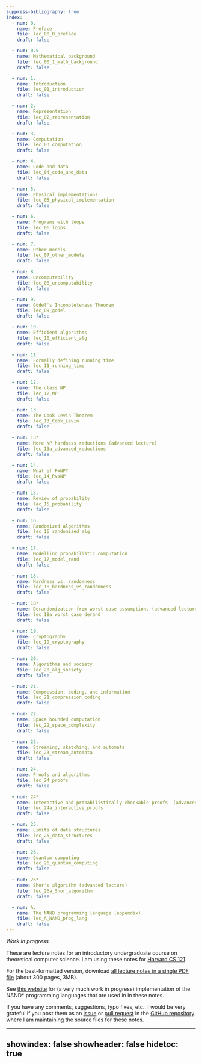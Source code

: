 ```yaml
---
suppress-bibliography: true
index:
  - num: 0.
    name: Preface
    file: lec_00_0_preface
    draft: false

  - num: 0.5
    name: Mathematical background
    file: lec_00_1_math_background
    draft: false

  - num: 1.
    name: Introduction
    file: lec_01_introduction
    draft: false

  - num: 2.
    name: Representation
    file: lec_02_representation
    draft: false

  - num: 3.
    name: Computation
    file: lec_03_computation
    draft: false

  - num: 4.
    name: Code and data
    file: lec_04_code_and_data
    draft: false

  - num: 5.
    name: Physical implementations
    file: lec_05_physical_implementation
    draft: false

  - num: 6.
    name: Programs with loops
    file: lec_06_loops
    draft: false

  - num: 7.
    name: Other models
    file: lec_07_other_models
    draft: false

  - num: 8.
    name: Uncomputability
    file: lec_08_uncomputability
    draft: false

  - num: 9.
    name: Gödel's Incompleteness Theorem
    file: lec_09_godel
    draft: false

  - num: 10.
    name: Efficient algorithms
    file: lec_10_efficient_alg
    draft: false

  - num: 11.
    name: Formally defining running time
    file: lec_11_running_time
    draft: false

  - num: 12.
    name: The class NP
    file: lec_12_NP
    draft: false

  - num: 13.
    name: The Cook Levin Theorem
    file: lec_13_Cook_Levin
    draft: false

  - num: 13*.
    name: More NP hardness reductions (advanced lecture)
    file: lec_13a_advanced_reductions
    draft: false

  - num: 14.
    name: Wnat if P=NP?
    file: lec_14_PvsNP
    draft: false

  - num: 15.
    name: Review of probability
    file: lec_15_probability
    draft: false

  - num: 16.
    name: Randomized algorithms
    file: lec_16_randomized_alg
    draft: false

  - num: 17.
    name: Modelling probabilistic computation
    file: lec_17_model_rand
    draft: false

  - num: 18.
    name: Hardness vs. randomness
    file: lec_18_hardness_vs_randomness
    draft: false

  - num: 18*.
    name: Derandomization from worst-case assumptions (advanced lecture)
    file: lec_18a_worst_case_derand
    draft: false

  - num: 19.
    name: Cryptography
    file: lec_19_cryptography
    draft: false

  - num: 20.
    name: Algorithms and society
    file: lec_20_alg_society
    draft: false

  - num: 21.
    name: Compression, coding, and information
    file: lec_21_compression_coding
    draft: false

  - num: 22.
    name: Space bounded computation
    file: lec_22_space_complexity
    draft: false

  - num: 23.
    name: Streaming, sketching, and automata
    file: lec_23_stream_automata
    draft: false

  - num: 24.
    name: Proofs and algorithms
    file: lec_24_proofs
    draft: false

  - num: 24*
    name: Interactive and probabilistically-checkable proofs  (advanced lecture)
    file: lec_24a_interactive_proofs
    draft: false

  - num: 25.
    name: Limits of data structures
    file: lec_25_data_structures
    draft: false

  - num: 26.
    name: Quantum computing
    file: lec_26_quantum_computing
    draft: false

  - num: 26*
    name: Shor's algorithm (advanced lecture)
    file: lec_26a_Shor_algorithm
    draft: false

  - num: A.
    name: The NAND programming language (appendix)
    file: lec_A_NAND_prog_lang
    draft: false
---
```


_Work in progress_

These are lecture notes for an introductory undergraduate course on theoretical computer science.
I am using these notes for [Harvard CS 121](http://cs121.boazbarak.org).


For the best-formatted version, download [all lecture notes in a single PDF file](lnotes_book.pdf) (about 300 pages, 3MB).

See [this website](http://nandpl.org) for (a very much work in progress) implementation of the NAND\* programming languages that are used in in these notes.

If you have any comments, suggestions, typo fixes, etc.. I would be very grateful if you post them as an [issue](https://github.com/boazbk/tcs/issues) or [pull request](https://github.com/boazbk/tcs/pulls) in the [GitHub repository](https://github.com/boazbk/tcs) where I am maintaining the source files for these notes.


---
showindex: false
showheader: false
hidetoc: true
---
